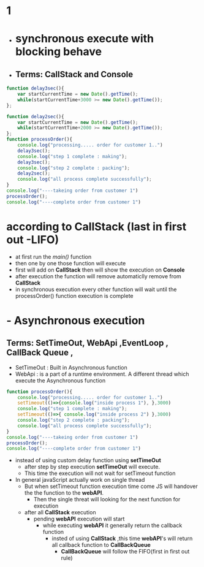 # 1 
- # synchronous execute with blocking behave
- ## Terms:  CallStack and Console

```js
function delay3sec(){
    var startCurrentTime = new Date().getTime();
    while(startCurrentTime+3000 >= new Date().getTime());
};

function delay2sec(){
    var startCurrentTime = new Date().getTime();
    while(startCurrentTime+2000 >= new Date().getTime());
};
function processOrder(){
    console.log("processing..... order for customer 1..")
    delay3sec();
    console.log("step 1 complete : making");
    delay3sec();
    console.log("step 2 complete : packing");
    delay2sec();
    console.log("all process complete successfully");  
}
console.log("----takeing order from customer 1")
processOrder();
console.log("----complete order from customer 1")
 ```
 # according to CallStack (last in first out -LIFO)
 - at first run the _main()_ function
 - then one by one those function will execute
 - first will add on __CallStack__ then will show the execution on __Console__
 - after execution the function will remove automaticlly remove from __CallStack__
 - in synchronous execution every other function will wait until the processOrder() function execution is complete 

#
# - Asynchronous execution
## Terms:  SetTimeOut, WebApi ,EventLoop , CallBack Queue ,
- SetTimeOut : Built in Asynchronous function 
- WebApi : is a part of a runtime environment. A different thread which execute the Asynchronous function
```js 
function processOrder(){
    console.log("processing..... order for customer 1..")
    setTimeout(()=>{console.log("inside process 1"), },3000)
    console.log("step 1 complete : making");
    setTimeout(()=>{ console.log("inside process 2") },3000)
    console.log("step 2 complete : packing");
    console.log("all process complete successfully");  
}
console.log("----takeing order from customer 1")
processOrder();
console.log("----complete order from customer 1")
```

- instead of using custom delay function using __setTimeOut__
  -  after step by step execution __setTimeOut__ will execute.
  -  This time the execution will not wait for setTimeout function
- In general javaScript actually work on single thread
  - But when setTimeout function execution time come JS will handover the the function to the __webAPI__.
    - Then the single threat will looking for the next function for execution
  - after all __CallStack__ execution
    - pending __webAPI__ execution will start
      - while executing __webAPI__ it generally return the callback function
        - insted of using __CallStack__ ,this time __webAPI__'s will return all callback function to __CallBackQueue__
          - __CallBackQueue__ will follow the FIFO(first in first out rule)


